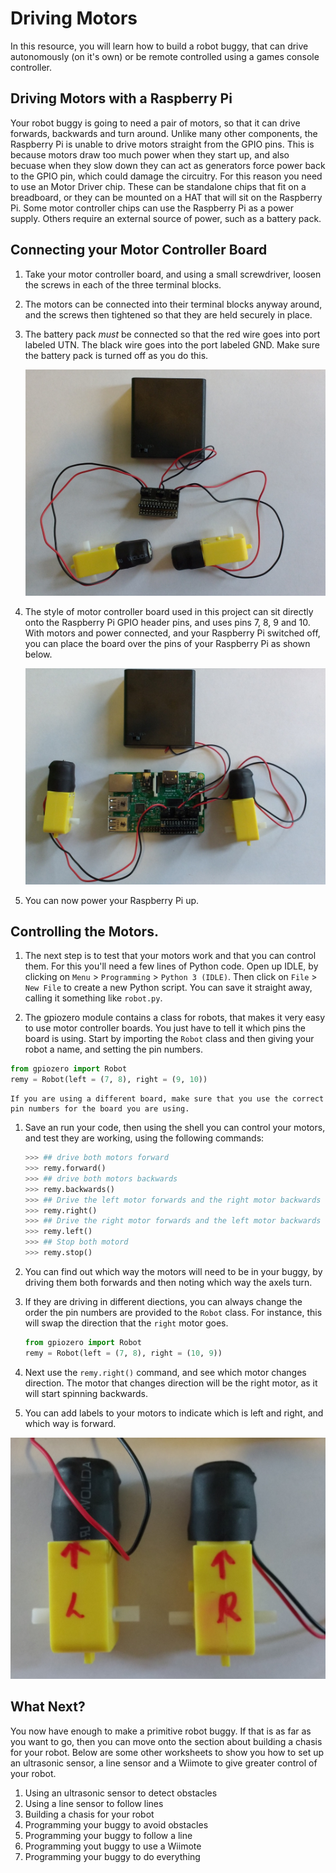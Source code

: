 # Driving Motors

In this resource, you will learn how to build a robot buggy, that can drive autonomously (on it's own) or be remote controlled using a games console controller.

## Driving Motors with a Raspberry Pi

Your robot buggy is going to need a pair of motors, so that it can drive forwards, backwards and turn around.
Unlike many other components, the Raspberry Pi is unable to drive motors straight from the GPIO pins. This is because motors draw too much power when they start up, and also becuase when they slow down they can act as generators force power back to the GPIO pin, which could damage the circuitry.
For this reason you need to use an Motor Driver chip. These can be standalone chips that fit on a breadboard, or they can be mounted on a HAT that will sit on the Raspberry Pi.
Some motor controller chips can use the Raspberry Pi as a power supply. Others require an external source of power, such as a battery pack.

## Connecting your Motor Controller Board

1. Take your motor controller board, and using a small screwdriver, loosen the screws in each of the three terminal blocks.

1. The motors can be connected into their terminal blocks anyway around, and the screws then tightened so that they are held securely in place.

1. The battery pack *must* be connected so that the red wire goes into port labeled UTN. The black wire goes into the port labeled GND. Make sure the battery pack is turned off as you do this.

	![Board connected to power and motors](images/connect1.jpg)

1. The style of motor controller board used in this project can sit directly onto the Raspberry Pi GPIO header pins, and uses pins 7, 8, 9 and 10. With motors and power connected, and your Raspberry Pi switched off, you can place the board over the pins of your Raspberry Pi as shown below.

	![Board connected to Raspberry Pi](images/connect2.jpg)

1. You can now power your Raspberry Pi up.

## Controlling the Motors.

1. The next step is to test that your motors work and that you can control them. For this you'll need a few lines of Python code. Open up IDLE, by clicking on `Menu` > `Programming` > `Python 3 (IDLE)`. Then click on `File` > `New File` to create a new Python script. You can save it straight away, calling it something like `robot.py`.

1. The gpiozero module contains a class for robots, that makes it very easy to use motor controller boards. You just have to tell it which pins the board is using. Start by importing the `Robot` class and then giving your robot a name, and setting the pin numbers.

```python
from gpiozero import Robot
remy = Robot(left = (7, 8), right = (9, 10))
```

	If you are using a different board, make sure that you use the correct pin numbers for the board you are using.

1. Save an run your code, then using the shell you can control your motors, and test they are working, using the following commands:

	```python
	>>> ## drive both motors forward
	>>> remy.forward()
	>>> ## drive both motors backwards
	>>> remy.backwards()
	>>> ## Drive the left motor forwards and the right motor backwards
	>>> remy.right()
	>>> ## Drive the right motor forwards and the left motor backwards
	>>> remy.left()
	>>> ## Stop both motord
	>>> remy.stop()
	```
	
1. You can find out which way the motors will need to be in your buggy, by driving them both forwards and then noting which way the axels turn.

1. If they are driving in different diections, you can always change the order the pin numbers are provided to the `Robot` class. For instance, this will swap the direction that the `right` motor goes.

	```python
	from gpiozero import Robot
	remy = Robot(left = (7, 8), right = (10, 9))
	```
1. Next use the `remy.right()` command, and see which motor changes direction. The motor that changes direction will be the right motor, as it will start spinning backwards.

1. You can add labels to your motors to indicate which is left and right, and which way is forward.

![Motors Left and Right](images/label.jpg)

## What Next?

You now have enough to make a primitive robot buggy. If that is as far as you want to go, then you can move onto the section about building a chasis for your robot. Below are some other worksheets to show you how to set up an ultrasonic sensor, a line sensor and a Wiimote to give greater control of your robot.

1. Using an ultrasonic sensor to detect obstacles
1. Using a line sensor to follow lines
1. Building a chasis for your robot
1. Programming your buggy to avoid obstacles
1. Programming your buggy to follow a line
1. Programming yout buggy to use a Wiimote
1. Programming your buggy to do everything
